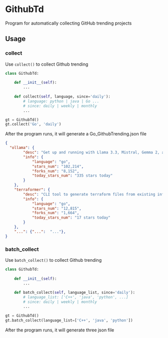 # GithubTd

Program for automatically collecting GitHub trending projects

## Usage

### collect
Use ```collect()``` to collect Github trending
```python
class GithubTd:
    
    def __init__(self):
        ...
    
    def collect(self, language, since='daily'):
        # language: python | java | Go ...
        # since: daily | weekly | monthly
        ...

gt = GithubTd()
gt.collect('Go', 'daily')
```
After the program runs, it will generate a Go_GithubTrending.json file
```json lines
{
  "ollama": {
        "desc": "Get up and running with Llama 3.3, Mistral, Gemma 2, and other large language models.",
        "info": {
            "language": "go",
            "stars_num": "102,214",
            "forks_num": "8,152",
            "today_stars_num": "335 stars today"
        }
    },
    "terraformer": {
        "desc": "CLI tool to generate terraform files from existing infrastructure (reverse Terraform). Infrastructure to Code",
        "info": {
            "language": "go",
            "stars_num": "12,815",
            "forks_num": "1,664",
            "today_stars_num": "17 stars today"
        }
    },
    "...": {"...":  "..."},
}
```

### batch_collect
Use ```batch_collect()``` to collect Github trending
```python
class GithubTd:
    
    def __init__(self):
        ...
    
    def batch_collect(self, language_list, since='daily'):
        # language_list: ['C++', 'java', 'python', ...]
        # since: daily | weekly | monthly
        ...

gt = GithubTd()
gt.batch_collect(language_list=['C++', 'java', 'python'])
```
After the program runs, it will generate three json file